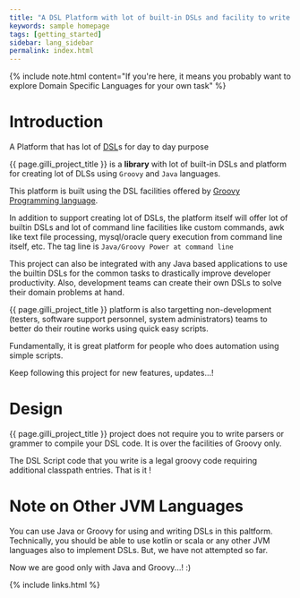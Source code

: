 ```yaml
---
title: "A DSL Platform with lot of built-in DSLs and facility to write new DLSs ultra fast"
keywords: sample homepage
tags: [getting_started]
sidebar: lang_sidebar
permalink: index.html
---
```


{% include note.html content="If you're here, it means you probably want to explore Domain Specific Languages for your own task" %}

# Introduction

A Platform that has lot of [DSL](https://en.wikipedia.org/wiki/Domain-specific_language)s for day to day purpose

{{ page.gilli_project_title }} is a  **library** with lot of built-in DSLs and platform 
for creating lot of DLSs using `Groovy` and `Java` languages.

This platform is built using the DSL facilities offered by
[Groovy Programming language](http://groovy.apache.org/).

In addition to support creating lot of DSLs, the platform itself will
offer lot of builtin DSLs and lot of command line facilities like
custom commands, awk like text file processing, mysql/oracle query
execution from command line itself, etc. The tag line is `Java/Groovy
Power at command line`

This project can also be integrated with any Java based applications to
use the builtin DSLs for the common tasks to drastically improve 
developer productivity. Also, development teams can create their own
DSLs to solve their domain problems at hand.

{{ page.gilli_project_title }} platform is also targetting non-development (testers, software
support personnel, system administrators) teams to better
do their routine works using quick easy scripts.

Fundamentally, it is great platform for people who does automation using
simple scripts.

Keep following this project for new features, updates...!

# Design

{{ page.gilli_project_title }} project does not require you to write parsers or grammer to compile your DSL code. It is over the facilities of Groovy only.

The DSL Script code that you write is a legal groovy code requiring additional classpath entries. That is it !

# Note on Other JVM Languages

You can use Java or Groovy for using and writing DSLs in this paltform.
Technically, you should be able to use kotlin or scala or any other
JVM languages also to implement DSLs. But, we have not attempted so far.

Now we are good only with Java and Groovy...! :)

{% include links.html %}
